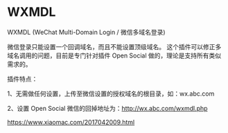 # WXMDL
WXMDL (WeChat Multi-Domain Login / 微信多域名登录)

微信登录只能设置一个回调域名，而且不能设置顶级域名。
这个插件可以修正多域名调用的问题，目前是专门针对插件 Open Social 做的，理论是支持所有类似需求的。

插件特点：

1、无需做任何设置，上传至微信设置的授权域名的根目录，如：wx.abc.com

2、设置 Open Social 微信的回掉地址为：http://wx.abc.com/wxmdl.php


https://www.xiaomac.com/2017042009.html

